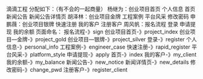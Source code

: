 滴滴工程
分配如下：（有不会的一起商量）
杨继为：创业项目首页 个人信息 首页 新闻公告 新闻公告详情页
胡泽林：创业项目金牌 工程案例 平台风采 修改密码
申鹏薇：创业项目银牌 快速注册  我的客户 注册客户
周风帆：报名流程 登录 申请提现 我的余额
页面命名：
报名流程-》sign
创业项目首页-》project_index
创业项目—金牌-》project_gold
创业项目—银牌-》project_silver
登录-》register
个人信息-》personal_info
工程案例-》engineer_case
快速注册-》rapid_register
平台风采-》platform_style
申请提现-》apply
首页-》index
我的客户-》my_client
我的余额-》my_balance
新闻公告-》new_notice
新闻详情页-》new_details
修改密码-》change_pwd
注册客户-》register_client
